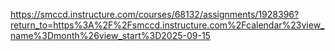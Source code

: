 https://smccd.instructure.com/courses/68132/assignments/1928396?return_to=https%3A%2F%2Fsmccd.instructure.com%2Fcalendar%23view_name%3Dmonth%26view_start%3D2025-09-15

